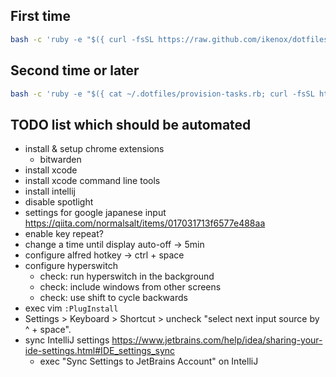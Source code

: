 ## First time

```sh
bash -c 'ruby -e "$({ curl -fsSL https://raw.github.com/ikenox/dotfiles/master/provision-tasks.rb; curl -fsSL https://raw.githubusercontent.com/ikenox/equil/0.2.0/equil.rb; })" essentials'
```

## Second time or later

```sh
bash -c 'ruby -e "$({ cat ~/.dotfiles/provision-tasks.rb; curl -fsSL https://raw.githubusercontent.com/ikenox/equil/0.2.0/equil.rb; })" essentials'
```

## TODO list which should be automated

- install & setup chrome extensions
    - bitwarden
- install xcode
- install xcode command line tools
- install intellij
- disable spotlight
- settings for google japanese input https://qiita.com/normalsalt/items/017031713f6577e488aa
- enable key repeat?
- change a time until display auto-off -> 5min
- configure alfred hotkey -> ctrl + space
- configure hyperswitch
    - check: run hyperswitch in the background
    - check: include windows from other screens
    - check: use shift to cycle backwards
- exec vim `:PlugInstall`
- Settings > Keyboard > Shortcut > uncheck "select next input source by ^ + space".
- sync IntelliJ settings https://www.jetbrains.com/help/idea/sharing-your-ide-settings.html#IDE_settings_sync
    - exec "Sync Settings to JetBrains Account" on IntelliJ
